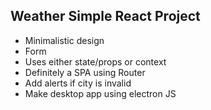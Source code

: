 ## Weather Simple React Project

- Minimalistic design 
- Form
- Uses either state/props or context
- Definitely a SPA using Router
- Add alerts if city is invalid
- Make desktop app using electron JS